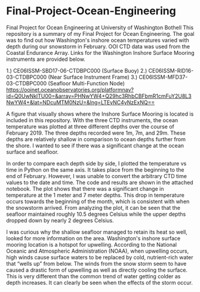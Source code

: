 # Final-Project-Ocean-Engineering
Final Project for Ocean Engineering at University of Washington Bothell
This repository is a summary of my Final Project for Ocean Engineering.
The goal was to find out how Washington's inshore ocean temperatures varied with depth during our snowstorm in February. 
OOI CTD data was used from the Coastal Endurance Array. Links for the Washington Inshore Surface Mooring instruments are provided below.

1.) CE06ISSM-SBD17-06-CTDBPC000 (Surface Buoy)
2.) CE06ISSM-RID16-03-CTDBPC000 (Near Surface Instrument Frame)
3.) CE06ISSM-MFD37-03-CTDBPC000 (Seafloor Multi-Function Node) 
https://ooinet.oceanobservatories.org/platformnav?id=Q0UwNklTU00=&array=PHNwYW4+Q29hc3RhbCBFbmR1cmFuY2U8L3NwYW4+&lat=NDcuMTM0NzU=&lng=LTEyNC4yNzExNQ==

A figure that visually shows where the Inshore Surface Mooring is located is included in this repository.
With the three CTD instruments, the ocean temperature was plotted at three different depths over the course of February 2019. 
The three depths recorded were 1m, 7m, and 29m.
These depths are relatively shallow in comparison to ocean depths further from the shore. I wanted to see if there was a significant change at the ocean surface and seafloor.

In order to compare each depth side by side, I plotted the temperature vs time in Python on the same axis. It takes place from the beginning to the end of February. However, I was unable to convert the arbitrary CTD time values to the date and time.
The code and results are shown in the attached notebook. 
The plot shows that there was a significant change in temperature at the 1 meter and 7 meter depths. This drop in temperature occurs towards the beginning of the month, which is consistent with when the snowstorm arrived.
From analyzing the plot, it can be seen that the seafloor maintained roughly 10.5 degrees Celsius while the upper depths dropped down by nearly 2 degrees Celsius.

I was curious why the shallow seafloor managed to retain its heat so well, looked for more information on the area.
Washington's inshore surface mooring location is a hotspot for upwelling.
According to the National Oceanic and Atmospheric Administration (NOAA), when upwelling occurs, high winds cause surface waters to be replaced by cold, nutrient-rich water that “wells up” from below.
The winds from the snow storm seem to have caused a drastic form of upwelling as well as directly cooling the surface.
This is very different than the common trend of water getting colder as depth increases.
It can clearly be seen when the effects of the storm occur.
